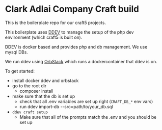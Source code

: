 # Clark Adlai Company Craft build

This is the boilerplate repo for our craft5 projects.

This boilerplate uses [DDEV](https://ddev.com/) to manage the setup of the php dev environment (which craft5 is built on). 

DDEV is docker based and provides php and db management. We use mysql DBs. 

We run ddev using [OrbStack](https://orbstack.dev/) which runs a dockercontainer that ddev is on.

To get started:

* install docker ddev and orbstack
* go to the root dir
  * composer install
* make sure that the db is set up
  * check that all .env variables are set up right (`CRAFT_DB_*` env vars)
  * run ddev import-db --src=path/to/your_db.sql
* `ddev craft setup`
  * Make sure that all of the prompts match the .env and you should be set up 

